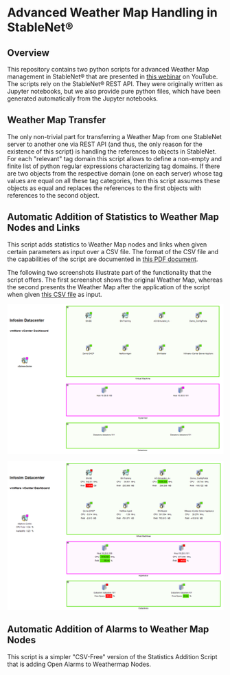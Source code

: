 # Advanced Weather Map Handling in StableNet®

## Overview 
This repository contains two python scripts for advanced Weather Map management in StableNet® that are presented in
[this webinar](https://www.youtube.com/watch?v=Fks-zHKjROc) on YouTube.  The scripts rely on the StableNet® REST API.
They were originally written as Jupyter notebooks, but we also provide pure python files, which have been generated
automatically from the Jupyter notebooks.

## Weather Map Transfer
The only non-trivial part for transferring a Weather Map from one StableNet server to another one via REST API (and thus, 
the only reason for the existence of this script) is handling the references to objects in StableNet.  For each "relevant"
tag domain this script allows to define a non-empty and finite list of python regular expressions characterizing tag domains.
If there are two objects from the respective domain (one on each server) whose tag values are equal on all these tag categories, 
then this script assumes these objects as equal and replaces the references to the first objects with references to the 
second object.

## Automatic Addition of  Statistics to Weather Map Nodes and Links
This script adds statistics to Weather Map nodes and links when given certain parameters as input over a CSV file. The
format of the CSV file and the capabilities of the script are documented in
[this PDF document](StableNet_WeatherMap_Statistics/StableNet_WeatherMap_Statistics.pdf).

The following two screenshots illustrate part of the functionality that the script offers.  The first screenshot shows
the original Weather Map, whereas the second presents the Weather Map after the application of the script when given [this
CSV file](StableNet_WeatherMap_Statistics/input_node_trend.csv) as input.

![Original Weather Map](datacenter.png)

![Weather Map with added Statistics](datacenter_statistics.png)

## Automatic Addition of Alarms to Weather Map Nodes
This script is a simpler "CSV-Free" version of the Statistics Addition Script that is adding Open Alarms to Weathermap Nodes.